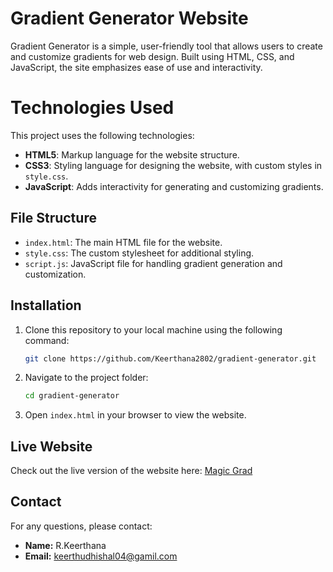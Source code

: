 # Gradient Generator Website

Gradient Generator is a simple, user-friendly tool that allows users to create and customize gradients for web design. Built using HTML, CSS, and JavaScript, the site emphasizes ease of use and interactivity.

# Technologies Used

This project uses the following technologies:

- **HTML5**: Markup language for the website structure.
- **CSS3**: Styling language for designing the website, with custom styles in `style.css`.
- **JavaScript**: Adds interactivity for generating and customizing gradients.

## File Structure

- `index.html`: The main HTML file for the website.
- `style.css`: The custom stylesheet for additional styling.
- `script.js`: JavaScript file for handling gradient generation and customization.

## Installation

1. Clone this repository to your local machine using the following command:

   ```bash
   git clone https://github.com/Keerthana2802/gradient-generator.git

2. Navigate to the project folder:

    ```bash
    cd gradient-generator

3. Open `index.html` in your browser to view the website.

## Live Website

Check out the live version of the website here: [Magic Grad](https://keerthana2802.github.io/gradient-generator/)


## Contact

For any questions, please contact:

- **Name:** R.Keerthana
- **Email:** keerthudhishal04@gamil.com
